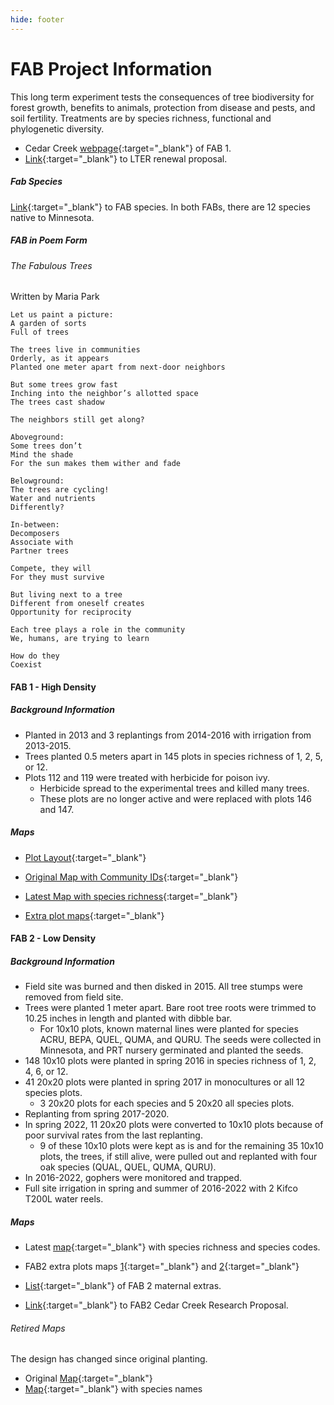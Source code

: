 ```yaml
---
hide: footer
---
```


# FAB Project Information

This long term experiment tests the consequences of tree biodiversity for forest growth, benefits to animals, protection from disease and pests, and soil fertility. Treatments are by species richness, functional and phylogenetic diversity.

-   Cedar Creek [webpage](https://www.cedarcreek.umn.edu/research/experiments/e271){:target="\_blank"} of FAB 1.  
-   [Link](https://drive.google.com/file/d/10ao9EPqfDH4tNasWDOflgD_vNjhX4qWG/view?usp=sharing){:target="\_blank"} to LTER renewal proposal.

##### Fab Species
[Link](https://docs.google.com/document/d/1uIXhO_N1Ch-vA2jwz8sIvGzy2fEJZsgj/edit?usp=sharing&ouid=117278050553426340443&rtpof=true&sd=true){:target="\_blank"} to FAB species. In both FABs, there are 12 species native to Minnesota.

##### FAB in Poem Form

###### The Fabulous Trees
Written by Maria Park

    Let us paint a picture:
    A garden of sorts
    Full of trees

    The trees live in communities
    Orderly, as it appears
    Planted one meter apart from next-door neighbors

    But some trees grow fast
    Inching into the neighbor’s allotted space
    The trees cast shadow

    The neighbors still get along?

    Aboveground:
    Some trees don’t
    Mind the shade
    For the sun makes them wither and fade

    Belowground:
    The trees are cycling!
    Water and nutrients
    Differently?

    In-between:
    Decomposers
    Associate with
    Partner trees

    Compete, they will
    For they must survive

    But living next to a tree
    Different from oneself creates
    Opportunity for reciprocity

    Each tree plays a role in the community
    We, humans, are trying to learn

    How do they
    Coexist

#### FAB 1 - High Density
##### Background Information
- Planted in 2013 and 3 replantings from 2014-2016 with irrigation from 2013-2015.
- Trees planted 0.5 meters apart in 145 plots in species richness of 1, 2, 5, or 12.
- Plots 112 and 119 were treated with herbicide for poison ivy.
    - Herbicide spread to the experimental trees and killed many trees.
    - These plots are no longer active and were replaced with plots 146 and 147.

##### Maps
-   [Plot Layout](https://docs.google.com/spreadsheets/d/1VIs6ZAfZzzmTPHz2xQ8-L-tdguxjdt7M/edit?usp=sharing&ouid=117278050553426340443&rtpof=true&sd=true){:target="\_blank"}

-   [Original Map with Community IDs](https://drive.google.com/file/d/1lwET9O_mKjS2TuVV4UbKdc_4qoujiSEs/view?usp=sharing){:target="\_blank"}

- [Latest Map with species richness](https://drive.google.com/file/d/1SSeGKp-EtqKTlVD0YnuQUbblGOVxkjFq/view?usp=share_link){:target="\_blank"}

-   [Extra plot maps](https://drive.google.com/file/d/1qbQ9mznZh2vCK3a2ni6HP2kSh_R-EorU/view?usp=sharing){:target="\_blank"}

#### FAB 2 - Low Density
##### Background Information
- Field site was burned and then disked in 2015. All tree stumps were removed from field site.
- Trees were planted 1 meter apart. Bare root tree roots were trimmed to 10.25 inches in length and planted with dibble bar.
    - For 10x10 plots, known maternal lines were planted for species ACRU, BEPA, QUEL, QUMA, and QURU. The seeds were collected in Minnesota, and PRT nursery germinated and planted the seeds. 
- 148 10x10 plots were planted in spring 2016 in species richness of 1, 2, 4, 6, or 12.
- 41 20x20 plots were planted in spring 2017 in monocultures or all 12 species plots.
    - 3 20x20 plots for each species and 5 20x20 all species plots.
- Replanting from spring 2017-2020.
- In spring 2022, 11 20x20 plots were converted to 10x10 plots because of poor survival rates from the last replanting.
    - 9 of these 10x10 plots were kept as is and for the remaining 35 10x10 plots, the trees, if still alive, were pulled out and replanted with four oak species (QUAL, QUEL, QUMA, QURU).
- In 2016-2022, gophers were monitored and trapped.
- Full site irrigation in spring and summer of 2016-2022 with 2 Kifco T200L water reels.

##### Maps
-   Latest [map](https://drive.google.com/file/d/1-w6dYAttFHrHdQkZMrYzN-eRQL7DNOqp/view?usp=sharing){:target="\_blank"} with species richness and species codes.

-   FAB2 extra plots maps [1](https://drive.google.com/file/d/1t5n4MzeFt0zVGcrKCc2LEQ6iqAK1grtj/view?usp=sharing){:target="\_blank"} and [2](https://drive.google.com/file/d/1-4J6fnoq15Zf2X2iRFlYa6bDMfW_lIw5/view?usp=sharing){:target="\_blank"}

-   [List](https://docs.google.com/spreadsheets/d/1jzuTqeNJpCjljMNGv_r9ICqQubZSwKE-/edit?usp=sharing&ouid=117278050553426340443&rtpof=true&sd=true){:target="\_blank"} of FAB 2 maternal extras.

-   [Link](https://drive.google.com/file/d/1SnALIYrNLDOmWsSK1GH1tPxHo52Exm-A/view?usp=sharing){:target="\_blank"} to FAB2 Cedar Creek Research Proposal.

###### Retired Maps

The design has changed since original planting.

-   Original [Map](https://drive.google.com/file/d/1PFnVOhE-07KCANTF9PNeIFqpEo7836Ae/view?usp=sharing){:target="\_blank"}  
-   [Map](https://drive.google.com/file/d/15kzZxXVo0sBTuqEuCjorWAxEhyUF41Mw/view?usp=sharing){:target="\_blank"} with species names
